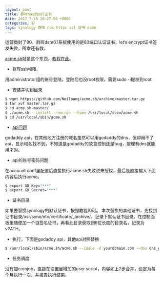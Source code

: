 ```yaml
---
layout: post
title: 群晖nas的ssl证书
date: 2017-7-15 20:27:00 +0800
categories: 好
tags: synology 群晖 nas https ssl 证书 acme
---
```


运营商封了80，群晖dsm6.1系统使用的是80端口认证证书，let‘s encrypt证书签发失败，所幸还有救。

[acme.sh](https://github.com/Neilpang/acme.sh)就是这个东西，[教程在此](https://github.com/Neilpang/acme.sh/wiki/Synology-NAS-Guide)。

* 群晖ssh权限。

用administrator组的账号登陆，登陆后也没root权限，需要sudo -i提权到root

* 安装并切到目录
```sh
$ wget https://github.com/Neilpang/acme.sh/archive/master.tar.gz
$ tar xvf master.tar.gz
$ cd acme.sh-master/
$ ./acme.sh --install --nocron --home /usr/local/sbin/acme.sh
$ cd /usr/local/sbin/acme.sh
```

* [api问题](https://github.com/Neilpang/acme.sh/blob/master/dnsapi/README.md)

godaddy api，在其他地方注册的域名虽然可以用godaddy的dns，但却用不了api，显示域名找不到，不知道是godaddy的故意控制还是bug，按理有dns就能用才对。

* api的账号密码问题

在account.conf里配置后直接执行acme.sh失败说未授权，最后是直接输入下面内容后执行acme。
```sh
$ export GD_Key="***"
$ export GD_Secret="***"
```

* 证书目录

如果要替换synology的默认证书，按照教程即可。
本次替换的其他证书，先找到证书目录/usr/syno/etc/certificate/_archive/，记录下默认证书目录。在控制面板里随便加一个自签名证书，再看此目录获取到6位长度的目录名，记录为vPATH。


* 执行，下面是godaddy api，其他api对照替换
```sh
$ /usr/local/sbin/acme.sh/acme.sh --issue -d yourdomain.com --dns dns_gd --certpath /usr/syno/etc/certificate/_archive/vPATH/cert.pem --keypath /usr/syno/etc/certificate/_archive/vPATH/privkey.pem --fullchainpath /usr/syno/etc/certificate/_archive/vPATH/fullchain.pem --capath /usr/syno/etc/certificate/_archive/vPATH/chain.pem --reloadcmd "/usr/syno/etc/rc.sysv/nginx.sh reload" --dnssleep 10
```

* 任务调度

没有加cronjob，直接在设置里增加的user script，内容如上2步合并，设定为每个月执行一次，并报告执行结果。

